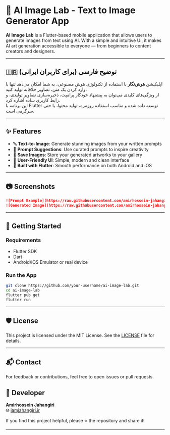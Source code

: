 
# 🧠 AI Image Lab - Text to Image Generator App

**AI Image Lab** is a Flutter-based mobile application that allows users to generate images from text using AI. With a simple and intuitive UI, it makes AI art generation accessible to everyone — from beginners to content creators and designers.

---

## 🇮🇷 توضیح فارسی (برای کاربران ایرانی)

اپلیکیشن **هوش‌نگار** با استفاده از تکنولوژی هوش مصنوعی، به شما امکان می‌دهد تنها با وارد کردن یک متن، تصاویر خلاقانه تولید کنید.  
از ویژگی‌های کلیدی می‌توان به پیشنهاد خودکار پرامپت، ذخیره‌سازی تصاویر تولیدی، و رابط کاربری ساده اشاره کرد.  
این برنامه با Flutter توسعه داده شده و مناسب استفاده روزمره، تولید محتوا، یا حتی سرگرمی است.


---

## ✨ Features

- 🔤 **Text-to-Image**: Generate stunning images from your written prompts  
- 🎨 **Prompt Suggestions**: Use curated prompts to inspire creativity  
- 💾 **Save Images**: Store your generated artworks to your gallery  
- 📱 **User-Friendly UI**: Simple, modern and clean interface  
- 🚀 **Built with Flutter**: Smooth performance on both Android and iOS

---

## 📷 Screenshots

```md
![Prompt Example](https://raw.githubusercontent.com/amirhossein-jahangiri/Ai-Image-Generator/main/screenshots/one.jpg)
![Generated Image](https://raw.githubusercontent.com/amirhossein-jahangiri/Ai-Image-Generator/main/screenshots/one.jpg)
```

---

## 🚀 Getting Started

### Requirements
- Flutter SDK
- Dart
- Android/iOS Emulator or real device

### Run the App
```bash
git clone https://github.com/your-username/ai-image-lab.git
cd ai-image-lab
flutter pub get
flutter run
```

---

## 🛡️ License

This project is licensed under the MIT License. See the [LICENSE](LICENSE) file for details.

---

## 📬 Contact

For feedback or contributions, feel free to open issues or pull requests.

## 👤 Developer

**Amirhossein Jahangiri**  
🌐 [iamjahangiri.ir](https://www.iamjahangiri.ir)

If you find this project helpful, please ⭐ the repository and share it!

---


